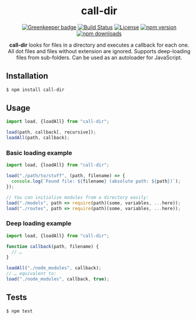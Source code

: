 <div align="center">
  <h1>call-dir</h1>

[![Greenkeeper badge](https://badges.greenkeeper.io/Bartozzz/call-dir.svg)](https://greenkeeper.io/)
[![Build Status](https://img.shields.io/travis/Bartozzz/call-dir.svg)](https://travis-ci.org/Bartozzz/call-dir/)
[![License](https://img.shields.io/github/license/Bartozzz/call-dir.svg)](LICENSE)
[![npm version](https://img.shields.io/npm/v/call-dir.svg)](https://www.npmjs.com/package/call-dir)
[![npm downloads](https://img.shields.io/npm/dt/call-dir.svg)](https://www.npmjs.com/package/call-dir)
  <br>

**call-dir** looks for files in a directory and executes a callback for each one. All dot files and files without extension are ignored. Supports deep-loading files from sub-folders. Can be used as an autoloader for JavaScript.
</div>

## Installation

```bash
$ npm install call-dir
```

## Usage

```javascript
import load, {loadAll} from "call-dir";

load(path, callback[, recursive]);
loadAll(path, callback);
```

### Basic loading example

```javascript
import load, {loadAll} from "call-dir";

load("./path/to/stuff", (path, filename) => {
  console.log(`Found file: ${filename} (absolute path: ${path})`);
});

// You can initialize modules from a directory easily:
load("./models", path => require(path)(some, variables, ...here));
load("./routes", path => require(path)(some, variables, ...here));
```

### Deep loading example

```javascript
import load, {loadAll} from "call-dir";

function callback(path, filename) {
  // …
}

loadAll("./node_modules", callback);
// … equivalent to:
load("./node_modules", callback, true);
```

## Tests

```bash
$ npm test
```
